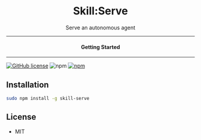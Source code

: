 <div align="center">
  <h1>Skill:Serve</h1>
</div>

<div align="center">  
Serve an autonomous agent
</div>

---

<div align="center">
<h4>Getting Started</h4>
</div>
  
---
  

[![GitHub license](https://img.shields.io/badge/license-MIT-blue.svg)](https://github.com/melvincarvalho/skill-serve/blob/gh-pages/LICENSE)
![npm](https://img.shields.io/npm/v/skill-serve)
[![npm](https://img.shields.io/npm/dw/skill-serve.svg)](https://npmjs.com/package/skill-serve)

## Installation

```sh
sudo npm install -g skill-serve
```

## License

- MIT